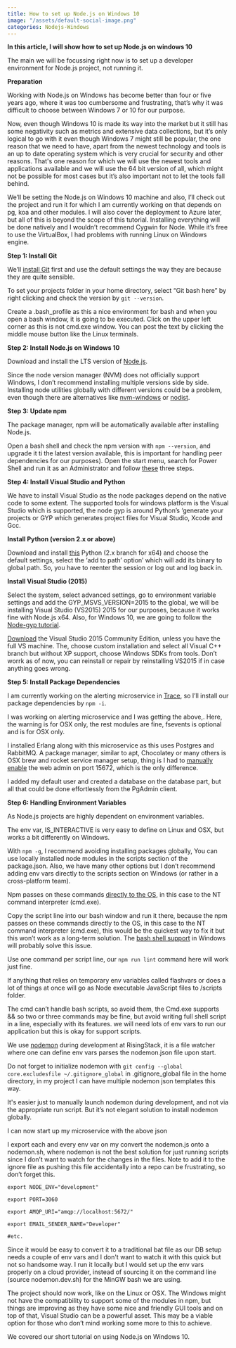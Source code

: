 ```yaml
---
title: How to set up Node.js on Windows 10
image: "/assets/default-social-image.png"
categories: Nodejs-Windows
---
```


**In this article, I will show how to set up Node.js on windows 10**

The main we will be focussing right now is to set up a developer environment for Node.js project, not running it.

**Preparation**

Working with Node.js on Windows has become better than four or five years ago, where it was too cumbersome and frustrating, that’s why it was difficult to choose between Windows 7 or 10 for our purpose.

Now, even though Windows 10 is made its way into the market but it still has some negativity such as metrics and extensive data collections, but it’s only logical to go with it even though Windows 7 might still be popular, the one reason that we need to have, apart from the newest technology and tools is an up to date operating system which is very crucial for security and other reasons. That's one reason for which we will use the newest tools and applications available and we will use the 64 bit version of all, which might not be possible for most cases but it’s also important not to let the tools fall behind.

We’ll be setting the Node.js on Windows 10 machine and also, I’ll check out the project and run it for which I am currently working on that depends on pg, koa and other modules. I will also cover the deployment to Azure later, but all of this is beyond the scope of this tutorial. Installing everything will be done natively and I wouldn’t recommend Cygwin for Node. While it’s free to use the VirtualBox, I had problems with running Linux on Windows engine.

**Step 1: Install Git**

We’ll [install Git](https://git-scm.com/download/win) first and use the default settings the way they are because they are quite sensible.

To set your projects folder in your home directory, select “Git bash here” by right clicking and check the version by `git --version`.

Create a .bash_profile as this a nice environment for bash and when you open a bash window, it is going to be executed. Click on the upper left corner as this is not cmd.exe window. You can post the text by clicking the middle mouse button like the Linux terminals.

**Step 2: Install Node.js on Windows 10**

Download and install the LTS version of [Node.js](https://nodejs.org/en/download/).

Since the node version manager (NVM) does not officially support Windows, I don’t recommend installing multiple versions side by side. Installing node utilities globally with different versions could be a problem, even though there are alternatives like [nvm-windows](https://github.com/coreybutler/nvm-windows) or [nodist](https://github.com/marcelklehr/nodist).

**Step 3: Update npm**

The package manager, npm will be automatically available after installing Node.js.

Open a bash shell and check the npm version with `npm --version`, and upgrade it ti the latest version available, this is important for handling peer dependencies for our purposes). Open the start menu, search for Power Shell and run it as an Administrator and follow [these](https://github.com/felixrieseberg/npm-windows-upgrade#usage) three steps.

**Step 4: Install Visual Studio and Python**

We have to install Visual Studio as the node packages depend on the native code to some extent. The supported tools for windows platform is the Visual Studio which is supported, the node gyp is around Python’s ‘generate your projects or GYP which generates project files for Visual Studio, Xcode and Gcc.

**Install Python (version 2.x or above)**

Download and install [this](https://www.python.org/downloads/windows/) Python (2.x branch for x64) and choose the default settings, select the ‘add to path’ option’ which will add its binary to global path. So, you have to reenter the session or log out and log back in.

**Install Visual Studio (2015)**

Select the system, select advanced settings, go to environment variable settings  and add the GYP_MSVS_VERSION=2015 to the global, we will be installing Visual Studio (VS2015) 2015 for our purposes, because it works fine with Node.js x64. Also, for Windows 10, we are going to follow the [Node-gyp tutorial](https://github.com/nodejs/node-gyp).

[Download](https://www.visualstudio.com/en-us/downloads/download-visual-studio-vs.aspx) the Visual Studio 2015 Community Edition, unless you have the full VS machine. The, choose custom installation and select all Visual C++ branch but without XP support, choose Windows SDKs from tools. Don’t worrk as of now, you can reinstall or repair by reinstalling VS2015 if in case anything goes wrong.

**Step 5: Install Package Dependencies**

I am currently working on the alerting microservice in [Trace](https://trace.risingstack.com/), so I’ll install our package dependencies by `npm -i`.

I was working on alerting microservice and I was getting the above,. Here, the warning is for OSX only, the rest modules are fine, fsevents is optional and is for OSX only.

I installed Erlang along with this microservice as this uses Postgres and RabbitMQ. A package manager, similar to apt, Chocolatey or many others is OSX brew and rocket service manager setup, thing is I had to [manually enable](https://www.rabbitmq.com/management.html) the web admin on port 15672, which is the only difference.

I added my default user and created a database on the database part, but all that could be done effortlessly from the PgAdmin client.

**Step 6: Handling Environment Variables**

As Node.js projects are highly dependent on environment variables.

The env var, IS_INTERACTIVE is very easy to define on Linux and OSX, but works a bit differently on Windows.

With `npm -g`, I recommend avoiding installing packages globally, You can use locally installed node modules in the scripts section of the package.json. Also, we have many other options but I don’t recommend adding env vars directly to the scripts section on Windows (or rather in a cross-platform team).

Npm passes on these commands [directly to the OS](https://github.com/npm/npm/issues/4040), in this case to the NT command interpreter (cmd.exe).

Copy the script line into our bash window and run it there, because the npm passes on these commands directly to the OS, in this case to the NT command interpreter (cmd.exe), this would be the quickest way to fix it but this won’t work as a long-term solution. The [bash shell support](http://insights.ubuntu.com/2016/03/30/ubuntu-on-windows-the-ubuntu-userspace-for-windows-developers/) in Windows will probably solve this issue.

Use one command per script line, our `npm run lint` command here will work just fine.

If anything that relies on temporary env variables called flashvars or does a lot of things at once will go as Node executable JavaScript files to /scripts folder.

The cmd can’t handle bash scripts, so avoid them, the Cmd.exe supports && so two or three commands may be fine, but avoid writing full shell script in a line, especially with its features. we will need lots of env vars to run our application but this is okay for support scripts.

We use [nodemon](https://github.com/remy/nodemon) during development at RisingStack, it is a file watcher where one can define env vars parses the nodemon.json file upon start.

Do not forget to initialize nodemon with `git config --global core.excludesfile ~/.gitignore_global` in .gitignore_global file in the home directory, in my project I can have multiple nodemon json templates this way.

It's easier just to manually launch nodemon during development, and not via the appropriate run script. But it’s not elegant solution to install nodemon globally. 

I can now start up my microservice with the above json

I export each and every env var on my convert the nodemon.js onto a nodemon.sh, where nodemon is not the best solution for just running scripts since I don’t want to watch for the changes in the files. Note to add it to the ignore file as pushing this file accidentally into a repo can be frustrating, so don’t forget this.

```
export NODE_ENV="development"

export PORT=3060

export AMQP_URI="amqp://localhost:5672/"

export EMAIL_SENDER_NAME="Developer"

#etc.
```

Since it would be easy to convert it to a traditional bat file as our DB setup needs a couple of env vars and I don't want to watch it with this quick but not so handsome way. I run it locally but I would set up the env vars properly on a cloud provider, instead of sourcing it on the command line (source nodemon.dev.sh) for the MinGW bash we are using.

The project should now work, like on the Linux or OSX. The Windows might not have the compatibility to support some of the modules in npm, but things are improving as they have some nice and friendly GUI tools and on top of that, Visual Studio can be a powerful asset. This may be a viable option for those who don’t mind working some more to this to achieve.

We covered our short tutorial on using Node.js on Windows 10.